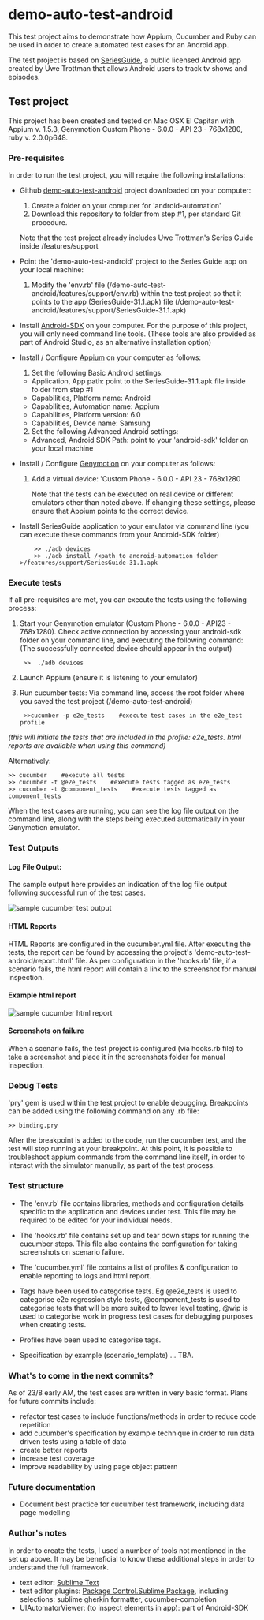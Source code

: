 # demo-auto-test-android

This test project aims to demonstrate how Appium, Cucumber and Ruby can be used in order to create automated test cases for an Android app.

The test project is based on [SeriesGuide](https://github.com/UweTrottmann/SeriesGuide), a public licensed Android app created by Uwe Trottman that allows Android users to track tv shows and episodes. 


## Test project
This project has been created and tested on Mac OSX El Capitan with Appium v. 1.5.3, Genymotion Custom Phone - 6.0.0 - API 23 - 768x1280, ruby v. 2.0.0p648. 

### Pre-requisites
In order to run the test project, you will require the following installations: 

* Github [demo-auto-test-android](https://github.com/holler4amarshall/demo-auto-test-android) project downloaded on your computer:

  1. Create a folder on your computer for 'android-automation'
  2. Download this repository to folder from step #1, per standard Git procedure.  
  
  Note that the test project already includes Uwe Trottman's Series Guide inside /features/support
  
* Point the 'demo-auto-test-android' project to the Series Guide app on your local machine:

  1. Modify the 'env.rb' file (/demo-auto-test-android/features/support/env.rb) within the test project so that it points to the app (SeriesGuide-31.1.apk) file (/demo-auto-test-android/features/support/SeriesGuide-31.1.apk)

* Install [Android-SDK](https://developer.android.com/studio/index.html) on your computer. 
  For the purpose of this project, you will only need command line tools. (These tools are also provided as part of Android Studio, as an alternative installation option)

* Install / Configure [Appium](http://appium.io) on your computer as follows: 
  1.  Set the following Basic Android settings: 
    -  Application, App path: point to the SeriesGuide-31.1.apk file inside folder from step #1
    -  Capabilities, Platform name: Android
    -  Capabilities, Automation name: Appium
    -  Capabilities, Platform version: 6.0
    -  Capabilities, Device name: Samsung
  2.  Set the following Advanced Android settings:
    -  Advanced, Android SDK Path: point to your 'android-sdk' folder on your local machine

* Install / Configure [Genymotion](https://docs.genymotion.com/Content/01_Get_Started/Installation.htm)  on your computer as follows: 
  1.  Add a virtual device: 'Custom Phone - 6.0.0 - API 23 - 768x1280
      
      Note that the tests can be executed on real device or different emulators other than noted above. 
      If changing these settings, please ensure that Appium points to the correct device. 

* Install SeriesGuide application to your emulator via command line 
  (you can execute these commands from your Android-SDK folder)

          >> ./adb devices
          >> ./adb install /<path to android-automation folder >/features/support/SeriesGuide-31.1.apk


### Execute tests
If all pre-requisites are met, you can execute the tests using the following process: 

  1. Start your Genymotion emulator (Custom Phone - 6.0.0 - API23 - 768x1280).
  Check active connection by accessing your android-sdk folder on your command line, and executing the following command: 
  (The successfully connected device should appear in the output)

          >>  ./adb devices
 

  2. Launch Appium (ensure it is listening to your emulator)

  3. Run cucumber tests:
  Via command line, access the root folder where you saved the test project (/demo-auto-test-android)


          >>cucumber -p e2e_tests    #execute test cases in the e2e_test profile


  _(this will initiate the tests that are included in the *profile*: e2e_tests. html reports are available when using this command)_


  Alternatively:

    >> cucumber    #execute all tests
    >> cucumber -t @e2e_tests    #execute tests tagged as e2e_tests
    >> cucumber -t @component_tests    #execute tests tagged as component_tests

  When the test cases are running, you can see the log file output on the command line, along with the steps being executed automatically in your Genymotion emulator. 

### Test Outputs

#### Log File Output: 
The sample output here provides an indication of the log file output following successful run of the test cases. 

![sample cucumber test output](https://codeontheroaddotinfo.files.wordpress.com/2016/08/screen-shot-2016-09-19-at-2-44-20-pm.png?w=1320)

#### HTML Reports
HTML Reports are configured in the cucumber.yml file. After executing the tests, the report can be found by accessing the project's 'demo-auto-test-android/report.html' file. As per configuration in the 'hooks.rb' file, if a scenario fails, the html report will contain a link to the screenshot for manual inspection. 

#### Example html report
![sample cucumber html report](https://codeontheroaddotinfo.files.wordpress.com/2016/08/screen-shot-2016-09-19-at-2-46-41-pm.png?w=1320)

#### Screenshots on failure
When a scenario fails, the test project is configured (via hooks.rb file) to take a screenshot and place it in the screenshots folder for manual inspection. 

### Debug Tests
'pry' gem is used within the test project to enable debugging. Breakpoints can be added using the following command on any .rb file: 

    >> binding.pry
    
After the breakpoint is added to the code, run the cucumber test, and the test will stop running at your breakpoint. At this point, it is possible to troubleshoot appium commands from the command line itself, in order to interact with the simulator manually, as part of the test process. 

### Test structure
* The 'env.rb' file contains libraries, methods and configuration details specific to the application and devices under test. This file may be required to be edited for your individual needs. 

* The 'hooks.rb' file contains set up and tear down steps for running the cucumber steps. This file also contains the configuration for taking screenshots on scenario failure. 

* The 'cucumber.yml' file contains a list of profiles & configuration to enable reporting to logs and html report.  

* Tags have been used to categorise tests. Eg @e2e_tests is used to categorise e2e regression style tests, @component_tests is used to categorise tests that will be more suited to lower level testing, @wip is used to categorise work in progress test cases for debugging purposes when creating tests. 

* Profiles have been used to categorise tags. 

* Specification by example (scenario_template) ... TBA. 

### What's to come in the next commits? 
As of 23/8 early AM, the test cases are written in very basic format. 
Plans for future commits include: 
* refactor test cases to include functions/methods in order to reduce code repetition
* add cucumber's specification by example technique in order to run data driven tests using a table of data
* create better reports
* increase test coverage
* improve readability by using page object pattern

### Future documentation
* Document best practice for cucumber test framework, including data page modelling

### Author's notes
In order to create the tests, I used a number of tools not mentioned in the set up above. It may be beneficial to know these additional steps in order to understand the full framework. 

* text editor: [Sublime Text](https://www.sublimetext.com/download) 
* text editor plugins: [Package Control.Sublime Package](https://packagecontrol.io/installation), including selections: sublime gherkin formatter, cucumber-completion
* UIAutomatorViewer: (to inspect elements in app): part of Android-SDK
